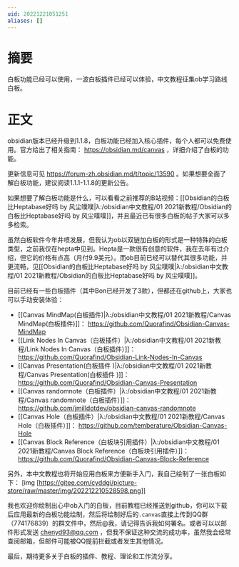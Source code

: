 ```yaml
---
uid: 20221221051251
aliases: []
---
```

# 摘要
白板功能已经可以使用，一波白板插件已经可以体验，中文教程征集ob学习路线白板。

# 正文
obsidian版本已经升级到1.1.8，白板功能已经加入核心插件，每个人都可以免费使用。官方给出了相关指南： https://obsidian.md/canvas ，详细介绍了白板的功能。

更新信息可见  https://forum-zh.obsidian.md/t/topic/13590 。如果想要全面了解白板功能，建议阅读1.1.1-1.1.8的更新公告。

如果想要了解白板功能是什么，可以看看之前推荐的B站视频：[[Obsidian的白板比Heptabase好吗 by 风尘噗噗|λ:/obsidian中文教程/01 2021新教程/Obsidian的白板比Heptabase好吗 by 风尘噗噗]]，并且最近已有很多白板的帖子大家可以多多检索。

虽然白板软件今年井喷发展，但我认为ob以双链加白板的形式是一种特殊的白板类型，之前我仅在hepta中见到。Hepta是一款很有创意的软件，我在去年有过介绍，但它的价格有点高（月付9.9美元）。而ob目前已经可以替代其很多功能，并更流畅，见[[Obsidian的白板比Heptabase好吗 by 风尘噗噗|λ:/obsidian中文教程/01 2021新教程/Obsidian的白板比Heptabase好吗 by 风尘噗噗]]。

目前已经有一些白板插件（其中Bon已经开发了3款），但都还在github上，大家也可以手动安装体验：
- [[Canvas MindMap(白板插件)|λ:/obsidian中文教程/01 2021新教程/Canvas MindMap(白板插件)]]： https://github.com/Quorafind/Obsidian-Canvas-MindMap
- [[Link Nodes In Canvas（白板插件）|λ:/obsidian中文教程/01 2021新教程/Link Nodes In Canvas（白板插件）]]： https://github.com/Quorafind/Obsidian-Link-Nodes-In-Canvas
- [[Canvas Presentation(白板插件 )|λ:/obsidian中文教程/01 2021新教程/Canvas Presentation(白板插件 )]]： https://github.com/Quorafind/Obsidian-Canvas-Presentation
- [[Canvas randomnote（白板插件）|λ:/obsidian中文教程/01 2021新教程/Canvas randomnote（白板插件）]]： https://github.com/jmilldotdev/obsidian-canvas-randomnote
- [[Canvas Hole（白板插件）|λ:/obsidian中文教程/01 2021新教程/Canvas Hole（白板插件）]]： https://github.com/temberature/Obsidian-Canvas-Hole
- [[Canvas Block Reference（白板块引用插件）|λ:/obsidian中文教程/01 2021新教程/Canvas Block Reference（白板块引用插件）]]： https://github.com/Quorafind/Obsidian-Canvas-Block-Reference

另外，本中文教程也将开始应用白板来方便新手入门，我自己绘制了一张白板如下：
[img [https://gitee.com/cyddgi/picture-store/raw/master/img/202212210528598.png]]

我也欢迎你绘制出心中ob入门的白板，目前教程已经推送到github，你可以下载后应用最新的白板功能绘制，然后将绘制好后的`.canvas`直接上传到QQ群（774176839）的群文件中，然后@我，请记得告诉我如何署名。或者可以以邮件形式发送 chenyd93@qq.com ，但我不保证这种交流的成功率，虽然我会经常查阅邮箱，但邮件可能被QQ提前拦截或者发生其他情况。

最后，期待更多关于白板的插件、教程、理论和工作流分享。